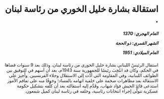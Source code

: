 <h1 dir="rtl">استقالة بشارة خليل الخوري من رئاسة لبنان .</h1>

<h5 dir="rtl">العام الهجري:  1370

الشهر القمري: ذو الحجة

العام الميلادي: 1951</h5>

<p dir="rtl">استقال الرئيسُ اللبناني بشارة خليل الخوري من رئاسة لبنان، وذلك بعد 9 سنوات قضاها في الحكم، وكان قد انتُخِبَ رئيسًا للجمهورية سنة 1943م، بعد أن أسهم في التوفيق بين الطوائف اللبنانية، وفي المقاومة التي أدَّت إلى الاستقلال وجلاء الفرنسيين. وأُجبِرَ على الاستقالة بعد مظاهرات ضخمة على خلفية اتهامه بالفساد؛ وخوفًا منه على تفاقم الأمور استدعى قائِدَ الجيش فؤاد شهاب، وقَدَّم إليه استقالتَه بعد أن كلَّفه بتشكيل حكومة عسكرية تتولَّى إجراء انتخابات رئاسية، وخلفه في رئاسة لبنان كميل شمعون.</p></br>
